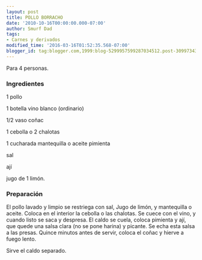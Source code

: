 ```yaml
---
layout: post
title: POLLO BORRACHO
date: '2010-10-16T00:00:00.000-07:00'
author: Smurf Dad
tags:
- Carnes y derivados
modified_time: '2016-03-16T01:52:35.568-07:00'
blogger_id: tag:blogger.com,1999:blog-5299957599287034512.post-3099734332733127871
---
```


Para 4 personas.

<h3>Ingredientes</h3>

1 pollo

1 botella vino blanco (ordinario)

1/2 vaso coñac

1 cebolla o 2 chalotas

1 cucharada mantequilla o aceite pimienta

sal

ají

jugo de 1 limón.

<h3>Preparación</h3>

El pollo lavado y limpio se restriega con sal, Jugo de limón, y mantequilla o aceite. Coloca en el interior la cebolla o las chalotas. Se cuece con el vino, y cuando listo se saca y despresa. El caldo se cuela, coloca pimienta y ají, que quede una salsa clara (no se pone harina) y picante. Se echa esta salsa a las presas. Quince minutos antes de servir, coloca el coñac y hierve a fuego lento.

Sirve el caldo separado.

